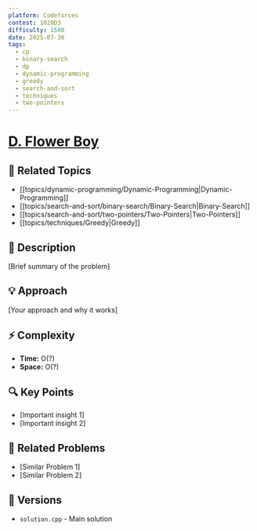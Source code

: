 ```yaml
---
platform: Codeforces
contest: 1020D3
difficulty: 1500
date: 2025-07-30
tags:
  - cp
  - binary-search
  - dp
  - dynamic-programming
  - greedy
  - search-and-sort
  - techniques
  - two-pointers
---
```

# [D. Flower Boy](link)

## 📓 Related Topics
- [[topics/dynamic-programming/Dynamic-Programming|Dynamic-Programming]]
- [[topics/search-and-sort/binary-search/Binary-Search|Binary-Search]]
- [[topics/search-and-sort/two-pointers/Two-Pointers|Two-Pointers]]
- [[topics/techniques/Greedy|Greedy]]

## 📖 Description
[Brief summary of the problem]

## 💡 Approach
[Your approach and why it works]

## ⚡ Complexity
- **Time:** O(?)
- **Space:** O(?)

## 🔍 Key Points
- [Important insight 1]
- [Important insight 2]

## 🔗 Related Problems
- [Similar Problem 1]
- [Similar Problem 2]

## 🔄 Versions
- `solution.cpp` - Main solution 
